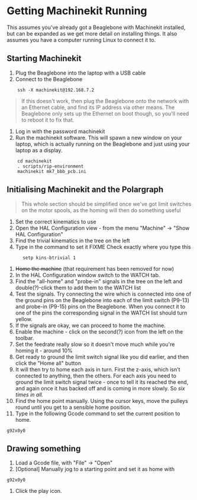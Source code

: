 # Getting Machinekit Running

This assumes you've already got a Beaglebone with Machinekit installed, but can be expanded as we get more detail on installing things.  It also assumes you have a computer running Linux to connect it to.

## Starting Machinekit
1. Plug the Beaglebone into the laptop with a USB cable
1. Connect to the Beaglebone
```
    ssh -X machinekit@192.168.7.2 
```

> If this doesn't work, then plug the Beaglebone onto the network with an Ethernet cable, and find its IP address via other means.  The Beaglebone only sets up the Ethernet on boot though, so you'll need to reboot it to fix that.

1. Log in with the password machinekit
1. Run the machinekit software.  This will spawn a new window on your laptop, which is actually running on the Beaglebone and just using your laptop as a display.
```
    cd machinekit
    . scripts/rip-environment
    machinekit mk7_bbb_pcb.ini
```

## Initialising Machinekit and the Polargraph

> This whole section should be simplified once we've got limit switches on the motor spools, as the homing will then do something useful

1. Set the correct kinematics to use
  1. Open the HAL Configuration view - from the menu "Machine" -> "Show HAL Configuration"
  1. Find the trivial kinematics in the tree on the left
  1. Type in the command to set it FIXME Check exactly where you type this
```
      setp kins-btrivial 1
```
1. ~~Home the machine~~ (that requirement has been removed for now)
  1. In the HAL Configuration window switch to the WATCH tab.
  1. Find the "all-home" and "probe-in" signals in the tree on the left and double(?)-click them to add them to the WATCH list
  1. Test the signals.  Try connecting the wire which is connected into one of the ground pins on the Beaglebone into each of the limit switch (P9-13) and probe-in (P9-15) pins on the Beaglebone.  When you connect it to one of the pins the corresponding signal in the WATCH list should turn yellow.
  1. If the signals are okay, we can proceed to home the machine.
  1. Enable the machine - click on the second(?) icon from the left on the toolbar.
  1. Set the feedrate really slow so it doesn't move much while you're homing it - around 10%
  1. Get ready to ground the limit switch signal like you did earlier, and then click the "Home all" button
  1. It will then try to home each axis in turn.  First the z-axis, which isn't connected to anything, then the others. For each axis you need to ground the limit switch signal twice - once to tell it its reached the end, and again once it has backed off and is coming in more slowly.  So *six times in all.*
1. Find the home point manually.  Using the cursor keys, move the pulleys round until you get to a sensible home position.
1. Type in the following Gcode command to set the current position to home.
```
g92x0y0
```

## Drawing something

1. Load a Gcode file, with "File" -> "Open"
1. [Optional] Manually jog to a starting point and set it as home with
```
g92x0y0
```
1. Click the play icon.


